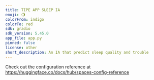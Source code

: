 ```yaml
---
title: TIPE APP SLEEP IA
emoji: 🌖
colorFrom: indigo
colorTo: red
sdk: gradio
sdk_version: 5.45.0
app_file: app.py
pinned: false
license: other
short_description: An IA that predict sleep quality and trouble
---
```


Check out the configuration reference at https://huggingface.co/docs/hub/spaces-config-reference
